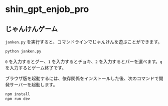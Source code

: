 # shin_gpt_enjob_pro

## じゃんけんゲーム

`janken.py` を実行すると、コマンドラインでじゃんけんを遊ぶことができます。

```bash
python janken.py
```

`0` を入力するとグー、`1` を入力するとチョキ、`2` を入力するとパーを選べます。`q` を入力するとゲーム終了です。


ブラウザ版を起動するには、依存関係をインストールした後、次のコマンドで開発サーバーを起動します。

```bash
npm install
npm run dev
```
